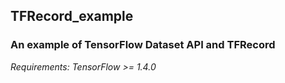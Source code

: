 ## TFRecord_example
### An example of TensorFlow Dataset API and TFRecord

*Requirements: TensorFlow >= 1.4.0*
